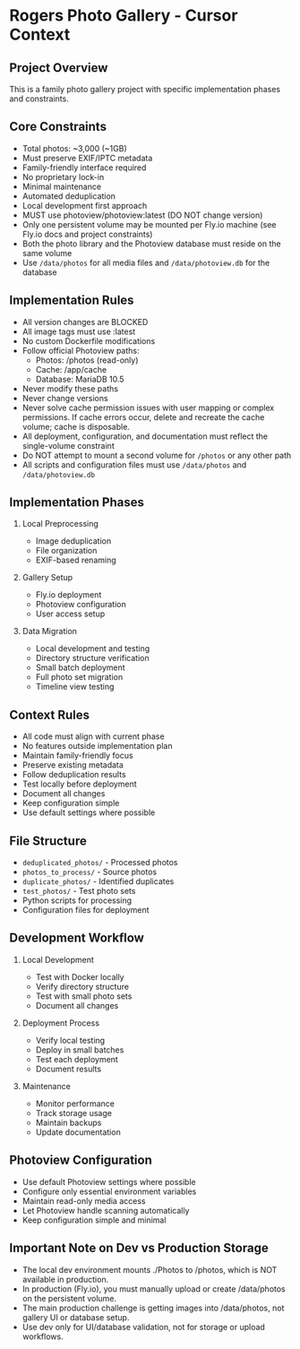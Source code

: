 # Rogers Photo Gallery - Cursor Context

## Project Overview

This is a family photo gallery project with specific implementation phases and constraints.

## Core Constraints

- Total photos: ~3,000 (~1GB)
- Must preserve EXIF/IPTC metadata
- Family-friendly interface required
- No proprietary lock-in
- Minimal maintenance
- Automated deduplication
- Local development first approach
- MUST use photoview/photoview:latest (DO NOT change version)
- Only one persistent volume may be mounted per Fly.io machine (see Fly.io docs and project constraints)
- Both the photo library and the Photoview database must reside on the same volume
- Use `/data/photos` for all media files and `/data/photoview.db` for the database

## Implementation Rules

- All version changes are BLOCKED
- All image tags must use :latest
- No custom Dockerfile modifications
- Follow official Photoview paths:
  - Photos: /photos (read-only)
  - Cache: /app/cache
  - Database: MariaDB 10.5
- Never modify these paths
- Never change versions
- Never solve cache permission issues with user mapping or complex permissions. If cache errors occur, delete and recreate the cache volume; cache is disposable.
- All deployment, configuration, and documentation must reflect the single-volume constraint
- Do NOT attempt to mount a second volume for `/photos` or any other path
- All scripts and configuration files must use `/data/photos` and `/data/photoview.db`

## Implementation Phases

1. Local Preprocessing

   - Image deduplication
   - File organization
   - EXIF-based renaming

2. Gallery Setup

   - Fly.io deployment
   - Photoview configuration
   - User access setup

3. Data Migration
   - Local development and testing
   - Directory structure verification
   - Small batch deployment
   - Full photo set migration
   - Timeline view testing

## Context Rules

- All code must align with current phase
- No features outside implementation plan
- Maintain family-friendly focus
- Preserve existing metadata
- Follow deduplication results
- Test locally before deployment
- Document all changes
- Keep configuration simple
- Use default settings where possible

## File Structure

- `deduplicated_photos/` - Processed photos
- `photos_to_process/` - Source photos
- `duplicate_photos/` - Identified duplicates
- `test_photos/` - Test photo sets
- Python scripts for processing
- Configuration files for deployment

## Development Workflow

1. Local Development

   - Test with Docker locally
   - Verify directory structure
   - Test with small photo sets
   - Document all changes

2. Deployment Process

   - Verify local testing
   - Deploy in small batches
   - Test each deployment
   - Document results

3. Maintenance
   - Monitor performance
   - Track storage usage
   - Maintain backups
   - Update documentation

## Photoview Configuration

- Use default Photoview settings where possible
- Configure only essential environment variables
- Maintain read-only media access
- Let Photoview handle scanning automatically
- Keep configuration simple and minimal

## Important Note on Dev vs Production Storage

- The local dev environment mounts ./Photos to /photos, which is NOT available in production.
- In production (Fly.io), you must manually upload or create /data/photos on the persistent volume.
- The main production challenge is getting images into /data/photos, not gallery UI or database setup.
- Use dev only for UI/database validation, not for storage or upload workflows.
